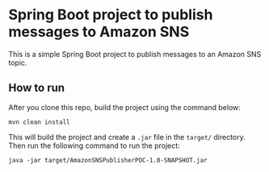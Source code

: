 # Spring Boot project to publish messages to Amazon SNS

This is a simple Spring Boot project to publish messages to an Amazon SNS topic.

## How to run

After you clone this repo, build the project using the command below:

```shell script
mvn clean install
``` 

This will build the project and create a ```.jar``` file in the ```target/``` directory. Then run the following command 
to run the project:

```shell script
java -jar target/AmazonSNSPublisherPOC-1.0-SNAPSHOT.jar
```